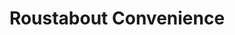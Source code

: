 ---
title: "Roustabout Convenience"
url: /platteville/roustabout-convenience/
shop: Lebensmittel
---